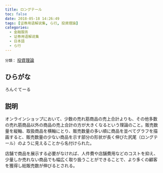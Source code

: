 ```yaml
---
title: ロングテール
toc: false
date: 2018-05-18 14:26:49
tags: [证券用语解说集, ら行, 投資理論]
categories:
  - 金融服务
  - 证券用语解说集
  - 日本語
  - ら行
---
```


`分類：` [投資理論](/tags/投資理論/)

## ひらがな

ろんぐてーる

## 説明

オンラインショップにおいて、少数の売れ筋商品の売上合計よりも、その他多数の売れ筋商品以外の商品の売上合計の方が大きくなるという理論のこと。販売数量を縦軸、取扱商品を横軸にとり、販売数量の多い順に商品を並べてグラフを描画すると、販売数量の少ない商品を示す部分の形状が長く伸びた尻尾（ロングテール）のように見えることから名付けられた。

店舗で商品を展示する必要がなければ、人件費や店舗費用などのコストを抑え、少量しか売れない商品でも幅広く取り扱うことができることで、より多くの顧客を獲得し総販売数が伸びるとされる。
